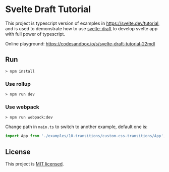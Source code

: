 # Svelte Draft Tutorial

This project is typescript version of examples in https://svelte.dev/tutorial, and is used to demonstrate how to use [svelte-draft](https://github.com/mistlog/svelte-draft) to develop svelte app with full power of typescript.

Online playground: https://codesandbox.io/s/svelte-draft-tutorial-22mdl

## Run

```shell
> npm install
```
### Use rollup

```shell
> npm run dev
```

### Use webpack

```shell
> npm run webpack:dev
```

Change path in ```main.ts``` to switch to another example, default one is:

``` typescript
import App from './examples/10-transitions/custom-css-transitions/App';
```

## License

This project is [MIT licensed](https://github.com/mistlog/svelte-draft-tutorial/blob/master/LICENSE).